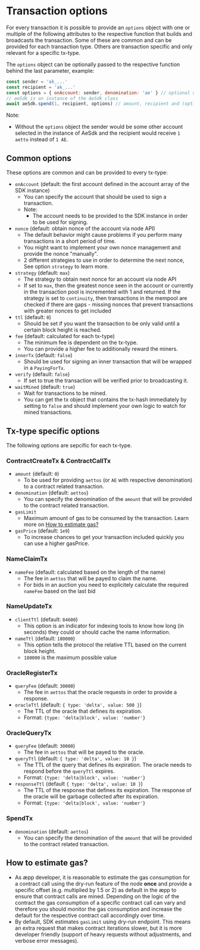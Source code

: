 # Transaction options
For every transaction it is possible to provide an `options` object with one or multiple of the following attributes to the respective function that builds and broadcasts the transaction.
Some of these are common and can be provided for each transaction type. Others are transaction specific and only relevant for a specific tx-type.

The `options` object can be optionally passed to the respective function behind the last parameter, example:
```js
const sender = 'ak_...'
const recipient = 'ak_...'
const options = { onAccount: sender, denomination: 'ae' } // optional options object
// aeSdk is an instance of the AeSdk class
await aeSdk.spend(1, recipient, options) // amount, recipient and (optional) options
```

Note:

- Without the `options` object the sender would be some other account selected in the instance of AeSdk and the recipient would receive `1 aetto` instead of `1 AE`.

## Common options
These options are common and can be provided to every tx-type:

- `onAccount` (default: the first account defined in the account array of the SDK instance)
  - You can specify the account that should be used to sign a transaction.
  - Note:
    - The account needs to be provided to the SDK instance in order to be used for signing.
- `nonce` (default: obtain nonce of the account via node API)
  - The default behavior might cause problems if you perform many transactions in a short period of time.
  - You might want to implement your own nonce management and provide the nonce "manually".
  - 2 different strategies to use in order to determine the next nonce, See option `strategy` to learn more.
- `strategy` (default: `max`)
  - The strategy to obtain next nonce for an account via node API
  - If set to `max`, then the greatest nonce seen in the account or currently in the transaction pool is incremented with 1 and returned.
    If the strategy is set to `continuity`, then transactions in the mempool are checked if there are gaps - missing nonces that prevent transactions with greater nonces to get included
- `ttl` (default: `0`)
  - Should be set if you want the transaction to be only valid until a certain block height is reached.
- `fee` (default: calculated for each tx-type)
  - The minimum fee is dependent on the tx-type.
  - You can provide a higher fee to additionally reward the miners.
- `innerTx` (default: `false`)
  - Should be used for signing an inner transaction that will be wrapped in a `PayingForTx`.
- `verify` (default: `false`)
  - If set to true the transaction will be verified prior to broadcasting it.
- `waitMined` (default: `true`)
  - Wait for transactions to be mined.
  - You can get the tx object that contains the tx-hash immediately by setting to `false` and should implement your own logic to watch for mined transactions.

## Tx-type specific options
The following options are sepcific for each tx-type.

### ContractCreateTx & ContractCallTx
- `amount` (default: `0`)
  - To be used for providing `aettos` (or `AE` with respective denomination) to a contract related transaction.
- `denomination` (default: `aettos`)
  - You can specify the denomination of the `amount` that will be provided to the contract related transaction.
- `gasLimit`
  - Maximum amount of gas to be consumed by the transaction. Learn more on [How to estimate gas?](#how-to-estimate-gas)
- `gasPrice` (default: `1e9`)
  - To increase chances to get your transaction included quickly you can use a higher gasPrice.

### NameClaimTx
- `nameFee` (default: calculated based on the length of the name)
  - The fee in `aettos` that will be payed to claim the name.
  - For bids in an auction you need to explicitely calculate the required `nameFee` based on the last bid

### NameUpdateTx
- `clientTtl` (default: `84600`)
  - This option is an indicator for indexing tools to know how long (in seconds) they could or should cache the name information.
- `nameTtl` (default: `180000`)
  - This option tells the protocol the relative TTL based on the current block height.
  - `180000` is the maximum possible value

### OracleRegisterTx
- `queryFee` (default: `30000`)
  - The fee in `aettos` that the oracle requests in order to provide a response.
- `oracleTtl` (default: `{ type: 'delta', value: 500 }`)
  - The TTL of the oracle that defines its expiration.
  - Format: `{type: 'delta|block', value: 'number'}`

### OracleQueryTx
- `queryFee` (default: `30000`)
  - The fee in `aettos` that will be payed to the oracle.
- `queryTtl` (default: `{ type: 'delta', value: 10 }`)
  - The TTL of the query that defines its expiration. The oracle needs to respond before the `queryTtl` expires.
  - Format: `{type: 'delta|block', value: 'number'}`
- `responseTtl` (default `{ type: 'delta', value: 10 }`)
  - The TTL of the response that defines its expiration. The response of the oracle will be garbage collected after its expiration.
  - Format: `{type: 'delta|block', value: 'number'}`

### SpendTx
- `denomination` (default: `aettos`)
  - You can specify the denomination of the `amount` that will be provided to the contract related transaction.

## How to estimate gas?
- As æpp developer, it is reasonable to estimate the gas consumption for a contract call using the dry-run feature of the node **once** and provide a specific offset (e.g. multiplied by 1.5 or 2) as default in the æpp to ensure that contract calls are mined. Depending on the logic of the contract the gas consumption of a specific contract call can vary and therefore you should monitor the gas consumption and increase the default for the respective contract call accordingly over time.
- By default, SDK estimates `gasLimit` using dry-run endpoint. This means an extra request that makes contract iterations slower, but it is more developer friendly (support of heavy requests without adjustments, and verbose error messages).
